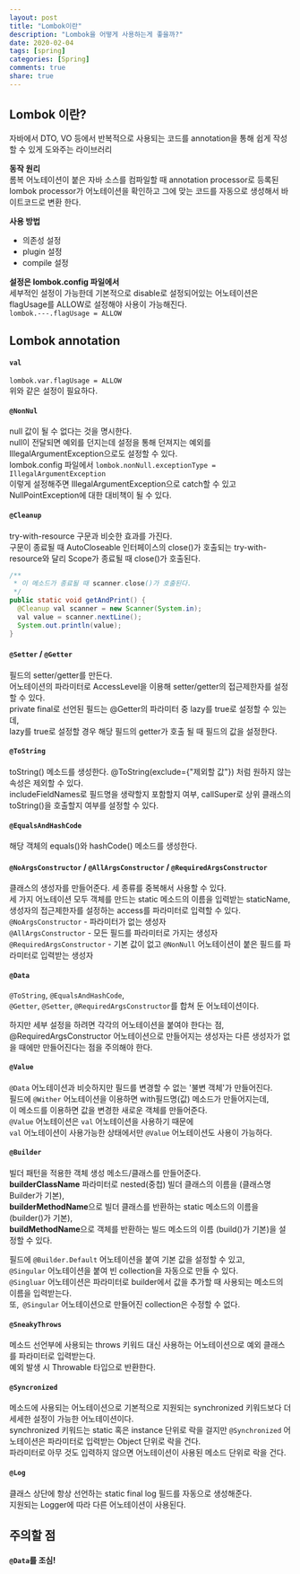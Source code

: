 ```yaml
---
layout: post
title: "Lombok이란"  
description: "Lombok을 어떻게 사용하는게 좋을까?"
date: 2020-02-04
tags: [spring]
categories: [Spring]
comments: true
share: true
---
```


## Lombok 이란?  
자바에서 DTO, VO 등에서 반복적으로 사용되는 코드를 annotation을 통해 쉽게 작성할 수 있게 도와주는 라이브러리   

**동작 원리**  
롬복 어노테이션이 붙은 자바 소스를 컴파일할 때 annotation processor로 등록된 lombok processor가 
어노테이션을 확인하고 그에 맞는 코드를 자동으로 생성해서 바이트코드로 변환 한다.   

**사용 방법**    
- 의존성 설정   
- plugin 설정    
- compile 설정  

**설정은 lombok.config 파일에서**   
세부적인 설정이 가능한데 기본적으로 disable로 설정되어있는 어노테이션은 flagUsage를 ALLOW로 설정해야 사용이 가능해진다.  
```lombok.---.flagUsage = ALLOW```    


## Lombok annotation      
#### ```val```     
```lombok.var.flagUsage = ALLOW```   
위와 같은 설정이 필요하다.     


#### ```@NonNul```   
null 값이 될 수 없다는 것을 명시한다.    
null이 전달되면 예외를 던지는데 설정을 통해 던져지는 예외를 IllegalArgumentException으로도 설정할 수 있다.     
lombok.config 파일에서 ```lombok.nonNull.exceptionType = IllegalArgumentException```     
이렇게 설정해주면 IllegalArgumentException으로 catch할 수 있고 NullPointException에 대한 대비책이 될 수 있다.       

#### ```@Cleanup```     
try-with-resource 구문과 비슷한 효과를 가진다.   
구문이 종료될 때 AutoCloseable 인터페이스의 close()가 호출되는 try-with-resource와 달리 Scope가 종료될 때 close()가 호출된다.

```java
/**
 * 이 메소드가 종료될 때 scanner.close()가 호출된다.
 */
public static void getAndPrint() {
  @Cleanup val scanner = new Scanner(System.in);
  val value = scanner.nextLine();
  System.out.println(value);
}
```  


#### ```@Setter``` / ```@Getter```   
필드의 setter/getter를 만든다.    
어노테이션의 파라미터로 AccessLevel을 이용해 setter/getter의 접근제한자를 설정할 수 있다.  
private final로 선언된 필드는 @Getter의 파라미터 중 lazy를 true로 설정할 수 있는데,   
lazy를 true로 설정할 경우 해당 필드의 getter가 호출 될 때 필드의 값을 설정한다.   

#### ```@ToString```   
toString() 메소드를 생성한다. @ToString(exclude={"제외할 값"}) 처럼 원하지 않는 속성은 제외할 수 있다.    
includeFieldNames로 필드명을 생략할지 포함할지 여부, callSuper로 상위 클래스의 toString()을 호출할지 여부를 설정할 수 있다.    
 
#### ```@EqualsAndHashCode```     
해당 객체의 equals()와 hashCode() 메소드를 생성한다.    

#### ```@NoArgsConstructor``` / ```@AllArgsConstructor``` / ```@RequiredArgsConstructor```  
클래스의 생성자를 만들어준다. 
세 종류를 중복해서 사용할 수 있다.   
세 가지 어노테이션 모두 객체를 만드는 static 메소드의 이름을 입력받는 staticName, 생성자의 접근제한자를 설정하는 access를 파라미터로 입력할 수 있다.    
```@NoArgsConstructor``` - 파라미터가 없는 생성자   
```@AllArgsConstructor``` - 모든 필드를 파라미터로 가지는 생성자  
```@RequiredArgsConstructor``` - 기본 값이 없고 ```@NonNull``` 어노테이션이 붙은 필드를 파라미터로 입력받는 생성자  
   
#### ```@Data```  
```@ToString```, ```@EqualsAndHashCode```,      
```@Getter```, ```@Setter```, ```@RequiredArgsConstructor```를 합쳐 둔 어노테이션이다.     

하지만 세부 설정을 하려면 각각의 어노테이션을 붙여야 한다는 점,   
@RequiredArgsConstructor 어노테이션으로 만들어지는 생성자는 다른 생성자가 없을 때에만 만들어진다는 점을 주의해야 한다.    

#### ```@Value```   
```@Data``` 어노테이션과 비슷하지만 필드를 변경할 수 없는 '불변 객체'가 만들어진다.     
필드에 ```@Wither``` 어노테이션을 이용하면 with필드명(값) 메소드가 만들어지는데,   
이 메소드를 이용하면 값을 변경한 새로운 객체를 만들어준다.       
```@Value``` 어노테이션은 ```val``` 어노테이션을 사용하기 때문에   
```val``` 어노테이션이 사용가능한 상태에서만 ```@Value``` 어노테이션도 사용이 가능하다.  

#### ```@Builder```    
빌더 패턴을 적용한 객체 생성 메소드/클래스를 만들어준다.     
**builderClassName** 파라미터로 nested(중첩) 빌더 클래스의 이름을 (클래스명Builder가 기본),      
**builderMethodName**으로 빌더 클래스를 반환하는 static 메소드의 이름을 (builder()가 기본),         
**buildMethodName**으로 객체를 반환하는 빌드 메소드의 이름 (build()가 기본)을 설정할 수 있다.      
 
필드에 ```@Builder.Default``` 어노테이션을 붙여 기본 값을 설정할 수 있고,      
```@Singular``` 어노테이션을 붙여 빈 collection을 자동으로 만들 수 있다.  
 ```@Singluar``` 어노테이션은 파라미터로 builder에서 값을 추가할 때 사용되는 메소드의 이름을 입력받는다.    
 또,``` @Singular``` 어노테이션으로 만들어진 collection은 수정할 수 없다.    

#### ```@SneakyThrows```     
메소드 선언부에 사용되는 throws 키워드 대신 사용하는 어노테이션으로 예외 클래스를 파라미터로 입력받는다.  
예외 발생 시 Throwable 타입으로 반환한다.   

#### ```@Syncronized```      
메소드에 사용되는 어노테이션으로 기본적으로 지원되는 synchronized 키워드보다 더 세세한 설정이 가능한 어노테이션이다.     
synchronized 키워드는 static 혹은 instance 단위로 락을 걸지만 ```@Synchronized``` 어노테이션은 파라미터로 입력받는 Object 단위로 락을 건다.     
파라미터로 아무 것도 입력하지 않으면 어노테이션이 사용된 메소드 단위로 락을 건다.    

#### ```@Log```       
클래스 상단에 항상 선언하는 static final log 필드를 자동으로 생성해준다.      
지원되는 Logger에 따라 다른 어노테이션이 사용된다.      


## 주의할 점     
#### ```@Data```를 조심!     
